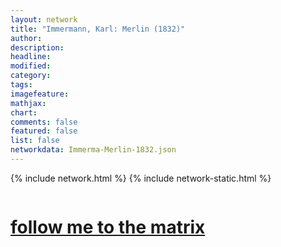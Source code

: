 ```yaml
---
layout: network
title: "Immermann, Karl: Merlin (1832)"
author:
description:
headline:
modified:
category:
tags: 
imagefeature: 
mathjax: 
chart: 
comments: false
featured: false
list: false
networkdata: Immerma-Merlin-1832.json
---
```

{% include network.html %}
{% include network-static.html %}
<div class="row">
  <div class="small-5 small-centered columns"><a href="/matrix0005"><h1>follow me to the matrix</h1></a>
</div>
</div>
